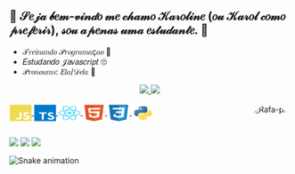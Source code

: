 ##  👻  𝒮𝑒𝒿𝒶 𝒷𝑒𝓂-𝓋𝒾𝓃𝒹𝑜 𝓂𝑒 𝒸𝒽𝒶𝓂𝑜 𝒦𝒶𝓇𝑜𝓁𝒾𝓃𝑒 (𝑜𝓊 𝒦𝒶𝓇𝑜𝓁 𝒸𝑜𝓂𝑜 𝓅𝓇𝑒𝒻𝑒𝓇𝒾𝓇), 𝓈𝑜𝓊 𝒶𝓅𝑒𝓃𝒶𝓈 𝓊𝓂𝒶 𝑒𝓈𝓉𝓊𝒹𝒶𝓃𝓉𝑒.  👻 

- 𝒯𝑟𝑒𝑖𝑛𝑎𝑛𝑑𝑜 𝒫𝑟𝑜𝑔𝑟𝑎𝑚𝑎ç𝑎𝑜 🤡
- 𝐸𝑠𝑡𝑢𝑑𝑎𝑛𝑑𝑜 𝒥𝑎𝑣𝑎𝑠𝑐𝑟𝑖𝑝𝑡 🙄
- 𝒫𝑟𝑜𝑛𝑜𝑢𝑚𝑠: 𝐸𝑙𝑎/𝒟𝑒𝑙𝑎 🤗

<div align="center">
  <a href="https://github.com/rafaballerini">
  <img height="180em" src="https://github-readme-stats.vercel.app/api?username=karolzinhars&show_icons=true&theme=dracula&include_all_commits=true&count_private=true"/>
  <img height="180em" src="https://github-readme-stats.vercel.app/api/top-langs/?username=karolzinhars&layout=compact&langs_count=7&theme=dracula"/>
</div>
<div style="display: inline_block"><br>
  <img align="center" alt="Rafa-Js" height="30" width="40" src="https://raw.githubusercontent.com/devicons/devicon/master/icons/javascript/javascript-plain.svg">
  <img align="center" alt="Rafa-Ts" height="30" width="40" src="https://raw.githubusercontent.com/devicons/devicon/master/icons/typescript/typescript-plain.svg">
  <img align="center" alt="Rafa-React" height="30" width="40" src="https://raw.githubusercontent.com/devicons/devicon/master/icons/react/react-original.svg">
  <img align="center" alt="Rafa-HTML" height="30" width="40" src="https://raw.githubusercontent.com/devicons/devicon/master/icons/html5/html5-original.svg">
  <img align="center" alt="Rafa-CSS" height="30" width="40" src="https://raw.githubusercontent.com/devicons/devicon/master/icons/css3/css3-original.svg">
  <img align="center" alt="Rafa-Python" height="30" width="40" src="https://raw.githubusercontent.com/devicons/devicon/master/icons/python/python-original.svg">
  <img align="right" alt="Rafa-pic" height="150" style="border-radius:50px;" src="https://media.discordapp.net/attachments/1042999494750503043/1042999538052517999/ezgif.com-gif-maker.gif">
  
  ##
 
<div> 
  <a href="https://www.instagram.com/l_karolzinha_l/" target="_blank"><img src="https://img.shields.io/badge/-Instagram-%23E4405F?style=for-the-badge&logo=instagram&logoColor=white" target="_blank"></a>
  <a href = "mailto:karolrs815@gmail.com"><img src="https://img.shields.io/badge/-Gmail-%23333?style=for-the-badge&logo=gmail&logoColor=white" target="_blank"></a>
  <a href="www.linkedin.com/in/karoline-rodrigues-da-silva8517" target="_blank"><img src="https://img.shields.io/badge/-LinkedIn-%230077B5?style=for-the-badge&logo=linkedin&logoColor=white" target="_blank"></a> 
 
  ![Snake animation](https://github.com/rafaballerini/karolzinhars/blob/output/github-contribution-grid-snake.svg)
 
</div>
